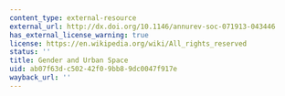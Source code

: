 ```yaml
---
content_type: external-resource
external_url: http://dx.doi.org/10.1146/annurev-soc-071913-043446
has_external_license_warning: true
license: https://en.wikipedia.org/wiki/All_rights_reserved
status: ''
title: Gender and Urban Space
uid: ab07f63d-c502-42f0-9bb8-9dc0047f917e
wayback_url: ''
---
```

